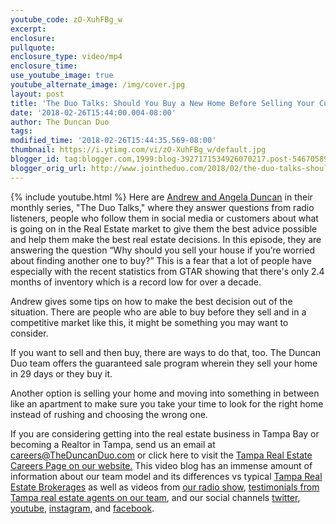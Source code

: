 ```yaml
---
youtube_code: zO-XuhFBg_w
excerpt:
enclosure:
pullquote:
enclosure_type: video/mp4
enclosure_time:
use_youtube_image: true
youtube_alternate_image: /img/cover.jpg
layout: post
title: 'The Duo Talks: Should You Buy a New Home Before Selling Your Current One?'
date: '2018-02-26T15:44:00.004-08:00'
author: The Duncan Duo
tags:
modified_time: '2018-02-26T15:44:35.569-08:00'
thumbnail: https://i.ytimg.com/vi/zO-XuhFBg_w/default.jpg
blogger_id: tag:blogger.com,1999:blog-3927171534926070217.post-5467058948091621195
blogger_orig_url: http://www.jointheduo.com/2018/02/the-duo-talks-should-you-buy-new-home.html
---
```

{% include youtube.html %}
Here are <a href="http://www.theduncanduo.com/" target="_blank">Andrew and Angela Duncan</a> in their monthly series, "The Duo Talks," where they answer questions from radio listeners, people who follow them in social media or customers about what is going on in the Real Estate market to give them the best advice possible and help them make the best real estate decisions. In this episode, they are answering the question “Why should you sell your house if you’re worried about finding another one to buy?” This is a fear that a lot of people have especially with the recent statistics from GTAR showing that there's only 2.4 months of inventory which is a record low for over a decade.

Andrew gives some tips on how to make the best decision out of the situation. There are people who are able to buy before they sell and in a competitive market  like this, it might be something you may want to consider.

If you want to sell and then buy, there are ways to do that, too. The Duncan Duo team offers the guaranteed sale program wherein they sell your home in 29 days or they buy it.

Another option is selling your home and moving into something in between like an apartment to make sure you take your time to look for the right home instead of rushing and choosing the wrong one.

If you are considering getting into the real estate business in Tampa Bay or becoming a Realtor in Tampa, send us an email at <a href="mailto:careers@TheDuncanDuo.com">careers@TheDuncanDuo.com</a> or click here to visit the <a href="http://www.theduncanduo.com/custompages_reports/real_estate_career.htm" target="_blank">Tampa Real Estate Careers Page on our website.</a>  This video blog has an immense amount of information about our team model and its differences vs typical <a href="http://www.searchmlstampa.com/" target="_blank">Tampa Real Estate Brokerages</a> as well as videos from <a href="http://www.970wfla.com/media/podcast-duncan-duo-tampa-real-estate-show-duncanduo/" target="_blank">our radio show</a>, <a href="http://snack.to/th3wkwyl" target="_blank">testimonials from Tampa real estate agents on our team</a>, and our social channels <a href="http://www.twitter.com/theduncanduo" target="_blank">twitter</a>, <a href="http://www.youtube.com/theduncanduo" target="_blank">youtube</a>, <a href="http://www.instagram.com/theduncanduo" target="_blank">instagram</a>, and <a href="http://www.facebook.com/remaxdynamictampa" target="_blank">facebook</a>.
